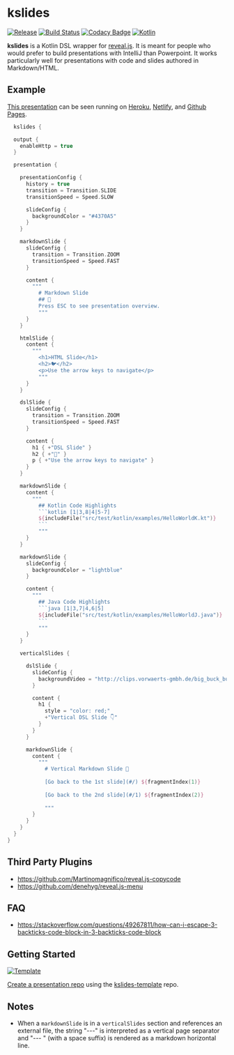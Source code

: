 # kslides

[![Release](https://jitpack.io/v/pambrose/kslides.svg)](https://jitpack.io/#pambrose/kslides)
[![Build Status](https://travis-ci.org/pambrose/kslides.svg?branch=master)](https://travis-ci.org/pambrose/kslides)
[![Codacy Badge](https://app.codacy.com/project/badge/Grade/701fc37a847042d2ae2cd6e80075ff6f)](https://www.codacy.com/gh/pambrose/kslides/dashboard?utm_source=github.com&amp;utm_medium=referral&amp;utm_content=pambrose/kslides&amp;utm_campaign=Badge_Grade)
[![Kotlin](https://img.shields.io/badge/%20language-Kotlin-red.svg)](https://kotlinlang.org/)

**kslides** is a Kotlin DSL wrapper for [reveal.js](https://revealjs.com). It is meant for people who would prefer to
build presentations with IntelliJ than Powerpoint. It works particularly well for presentations with code and slides
authored in Markdown/HTML.

## Example

[This presentation](src/test/kotlin/examples/Readme.kt) can be seen running on 
[Heroku](https://kslides-readme.herokuapp.com),
[Netlify](https://kslides-readme.netlify.app), 
and [Github Pages](https://pambrose.github.io/kslides/).

```kotlin
  kslides {

  output {
    enableHttp = true
  }

  presentation {

    presentationConfig {
      history = true
      transition = Transition.SLIDE
      transitionSpeed = Speed.SLOW

      slideConfig {
        backgroundColor = "#4370A5"
      }
    }

    markdownSlide {
      slideConfig {
        transition = Transition.ZOOM
        transitionSpeed = Speed.FAST
      }

      content {
        """
          # Markdown Slide
          ## 🍒
          Press ESC to see presentation overview.
          """
      }
    }

    htmlSlide {
      content {
        """
          <h1>HTML Slide</h1>
          <h2>🐦</h2>
          <p>Use the arrow keys to navigate</p>
          """
      }
    }

    dslSlide {
      slideConfig {
        transition = Transition.ZOOM
        transitionSpeed = Speed.FAST
      }

      content {
        h1 { +"DSL Slide" }
        h2 { +"👀" }
        p { +"Use the arrow keys to navigate" }
      }
    }

    markdownSlide {
      content {
        """
          ## Kotlin Code Highlights    
          ```kotlin [1|3,8|4|5-7]
          ${includeFile("src/test/kotlin/examples/HelloWorldK.kt")}
          ```
          """
      }
    }

    markdownSlide {
      slideConfig {
        backgroundColor = "lightblue"
      }

      content {
        """
          ## Java Code Highlights    
          ```java [1|3,7|4,6|5]
          ${includeFile("src/test/kotlin/examples/HelloWorldJ.java")}
          ```
          """
      }
    }

    verticalSlides {

      dslSlide {
        slideConfig {
          backgroundVideo = "http://clips.vorwaerts-gmbh.de/big_buck_bunny.mp4"
        }

        content {
          h1 {
            style = "color: red;"
            +"Vertical DSL Slide 👇"
          }
        }
      }

      markdownSlide {
        content {
          """
            # Vertical Markdown Slide 🦊 
            
            [Go back to the 1st slide](#/) ${fragmentIndex(1)}
         
            [Go back to the 2nd slide](#/1) ${fragmentIndex(2)}
            
            """
        }
      }
    }
  }
}
```

## Third Party Plugins

* https://github.com/Martinomagnifico/reveal.js-copycode
* https://github.com/denehyg/reveal.js-menu

## FAQ

* https://stackoverflow.com/questions/49267811/how-can-i-escape-3-backticks-code-block-in-3-backticks-code-block

## Getting Started

[![Template](https://img.shields.io/badge/kslides-template-blue?logo=github)](https://github.com/pambrose/kslides-template/generate)

[Create a presentation repo](https://github.com/pambrose/kslides-template/generate) using
the [kslides-template](https://github.com/pambrose/kslides-template) repo.

## Notes

* When a `markdownSlide` is in a `verticalSlides` section and references an external file, the string "---"
  is interpreted as a vertical page separator and "--- " (with a space suffix) is rendered as a markdown horizontal
  line.